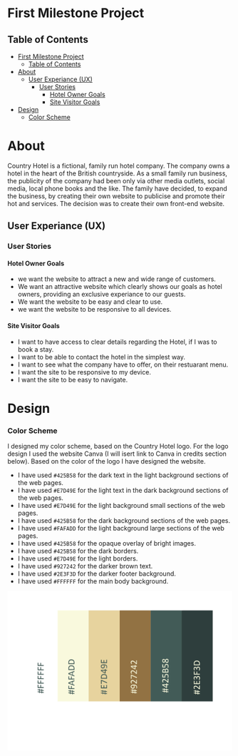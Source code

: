 # First Milestone Project

## Table of Contents

- [First Milestone Project](#first-milestone-project)
  - [Table of Contents](#table-of-contents)
- [About](#about)
  - [User Experiance (UX)](#user-experiance-ux)
    - [User Stories](#user-stories)
      - [Hotel Owner Goals](#hotel-owner-goals)
      - [Site Visitor Goals](#site-visitor-goals)
- [Design](#design)
    - [Color Scheme](#color-scheme)

# About

Country Hotel is a fictional, family run hotel company. The company owns a hotel in the heart of the British countryside. As a small family run business, the publicity of the company had been only via other media outlets, social media, local phone books and the like. The family have decided, to expand the business, by creating their own website to publicise and promote their hot and services. The decision was to create their own front-end website.

## User Experiance (UX)

### User Stories

#### Hotel Owner Goals

- we want the website to attract a new and wide range of customers.
- We want an attractive website which clearly shows our goals as hotel owners, providing an exclusive experiance to our guests.
- We want the website to be easy and clear to use.
- we want the website to be responsive to all devices.

#### Site Visitor Goals

- I want to have access to clear details regarding the Hotel, if I was to book a stay.
- I want to be able to contact the hotel in the simplest way.
- I want to see what the company have to offer, on their restuarant menu.
- I want the site to be responsive to my device.
- I want the site to be easy to navigate.

# Design

### Color Scheme

I designed my color scheme, based on the Country Hotel logo. For the logo design I used the website Canva (I will isert link to Canva in credits section below). Based on the color of the logo I have designed the website.

- I have used `#425B58` for the dark text in the light background sections of the web pages.
- I have used `#E7D49E` for the light text in the dark background sections of the web pages.
- I have used `#E7D49E` for the light background small sections of the web pages.
- I have used `#425B58` for the dark background sections of the web pages.
- I have used `#FAFADD` for the light background large sections of the web pages.
- I have used `#425B58` for the opaque overlay of bright images.
- I have used `#425B58` for the dark borders.
- I have used `#E7D49E` for the light borders.
- I have used `#927242` for the darker brown text.
- I have used `#2E3F3D` for the darker footer background.
- I have used `#FFFFFF` for the main body background.

![Country Hotel Color Scheme](assets/images/colors.jpg)

